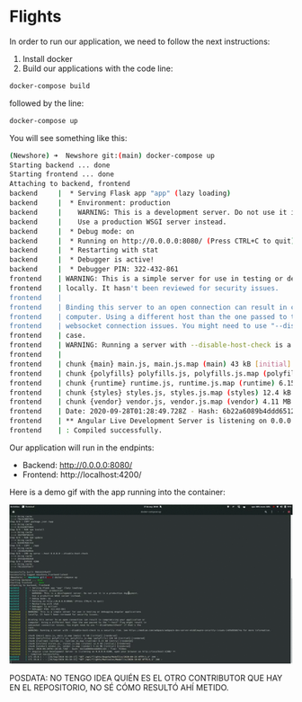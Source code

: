 # Flights

In order to run our application, we need to follow the next instructions:

1. Install docker
2. Build our applications with the code line:
  ```bash
  docker-compose build
  ```
  followed by the line:
  ```bash
  docker-compose up
  ```
 
You will see something like this:

```bash
(Newshore) ➜  Newshore git:(main) docker-compose up   
Starting backend ... done
Starting frontend ... done
Attaching to backend, frontend
backend     |  * Serving Flask app "app" (lazy loading)
backend     |  * Environment: production
backend     |    WARNING: This is a development server. Do not use it in a production deployment.
backend     |    Use a production WSGI server instead.
backend     |  * Debug mode: on
backend     |  * Running on http://0.0.0.0:8080/ (Press CTRL+C to quit)
backend     |  * Restarting with stat
backend     |  * Debugger is active!
backend     |  * Debugger PIN: 322-432-861
frontend    | WARNING: This is a simple server for use in testing or debugging Angular applications
frontend    | locally. It hasn't been reviewed for security issues.
frontend    | 
frontend    | Binding this server to an open connection can result in compromising your application or
frontend    | computer. Using a different host than the one passed to the "--host" flag might result in
frontend    | websocket connection issues. You might need to use "--disableHostCheck" if that's the
frontend    | case.
frontend    | WARNING: Running a server with --disable-host-check is a security risk. See https://medium.com/webpack/webpack-dev-server-middleware-security-issues-1489d950874a for more information.
frontend    | 
frontend    | chunk {main} main.js, main.js.map (main) 43 kB [initial] [rendered]
frontend    | chunk {polyfills} polyfills.js, polyfills.js.map (polyfills) 139 kB [initial] [rendered]
frontend    | chunk {runtime} runtime.js, runtime.js.map (runtime) 6.15 kB [entry] [rendered]
frontend    | chunk {styles} styles.js, styles.js.map (styles) 12.4 kB [initial] [rendered]
frontend    | chunk {vendor} vendor.js, vendor.js.map (vendor) 4.11 MB [initial] [rendered]
frontend    | Date: 2020-09-28T01:28:49.728Z - Hash: 6b22a6089b4ddd6512d4 - Time: 7138ms
frontend    | ** Angular Live Development Server is listening on 0.0.0.0:4200, open your browser on http://localhost:4200/ **
frontend    | : Compiled successfully.
```

Our application will run in the endpints:
- Backend: http://0.0.0.0:8080/
- Frontend: http://localhost:4200/

Here is a demo gif with the app running into the container:

![demo](demo.gif)


POSDATA: NO TENGO IDEA QUIÉN ES EL OTRO CONTRIBUTOR QUE HAY EN EL REPOSITORIO, NO SÉ CÓMO RESULTÓ AHÍ METIDO. 

